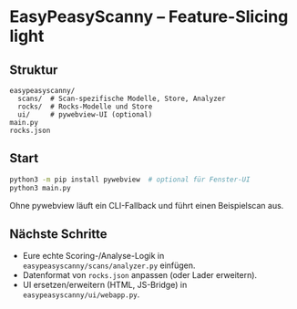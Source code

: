 # EasyPeasyScanny – Feature-Slicing light

## Struktur
```
easypeasyscanny/
  scans/  # Scan-spezifische Modelle, Store, Analyzer
  rocks/  # Rocks-Modelle und Store
  ui/     # pywebview-UI (optional)
main.py
rocks.json
```

## Start
```bash
python3 -m pip install pywebview  # optional für Fenster-UI
python3 main.py
```

Ohne pywebview läuft ein CLI-Fallback und führt einen Beispielscan aus.

## Nächste Schritte
- Eure echte Scoring-/Analyse-Logik in `easypeasyscanny/scans/analyzer.py` einfügen.
- Datenformat von `rocks.json` anpassen (oder Lader erweitern).
- UI ersetzen/erweitern (HTML, JS-Bridge) in `easypeasyscanny/ui/webapp.py`.
